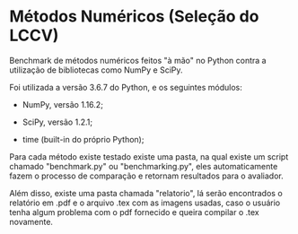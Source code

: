 # Métodos Numéricos (Seleção do LCCV)
Benchmark de métodos numéricos feitos "à mão" no Python contra a utilização de bibliotecas como NumPy e SciPy.

Foi utilizada a versão 3.6.7 do Python, e os seguintes módulos:

- NumPy, versão 1.16.2;

- SciPy, versão 1.2.1;

- time (built-in do próprio Python);


Para cada método existe testado existe uma pasta, na qual existe um script chamado "benchmark.py" ou "benchmarking.py", eles automaticamente fazem o processo de comparação e retornam resultados para o avaliador.

Além disso, existe uma pasta chamada "relatorio", lá serão encontrados o relatório em .pdf e o arquivo .tex com as imagens usadas, caso o usuário tenha algum problema com o pdf fornecido e queira compilar o .tex novamente.

